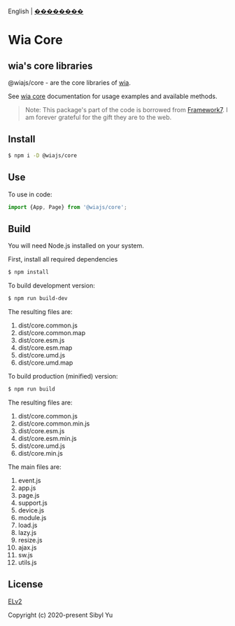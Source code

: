 English | [��������](./README.CN.md)

# Wia Core

## wia's core libraries

@wiajs/core - are the core libraries of [wia](https://www.wia.pub).

See [wia core](https://www.wia.pub/doc/core.html) documentation for usage examples and available methods.

> Note: This package's part of the code is borrowed from [Framework7](https://github.com/framework7io/framework7). I am forever grateful for the gift they are to the web.

## Install

```bash
$ npm i -D @wiajs/core
```

## Use

To use in code:

```js
import {App, Page} from '@wiajs/core';
```

## Build

You will need Node.js installed on your system.

First, install all required dependencies

```bash
$ npm install
```

To build development version:

```bash
$ npm run build-dev
```

The resulting files are:

1. dist/core.common.js
2. dist/core.common.map
3. dist/core.esm.js
4. dist/core.esm.map
5. dist/core.umd.js
6. dist/core.umd.map

To build production (minified) version:

```bash
$ npm run build
```

The resulting files are:

1. dist/core.common.js
2. dist/core.common.min.js
3. dist/core.esm.js
4. dist/core.esm.min.js
5. dist/core.umd.js
6. dist/core.min.js

The main files are:

1. event.js
2. app.js
3. page.js
4. support.js
5. device.js
6. module.js
7. load.js
8. lazy.js
9. resize.js
10. ajax.js
11. sw.js
12. utils.js

## License

[ELv2](https://www.elastic.co/cn/licensing/elastic-license)

Copyright (c) 2020-present Sibyl Yu